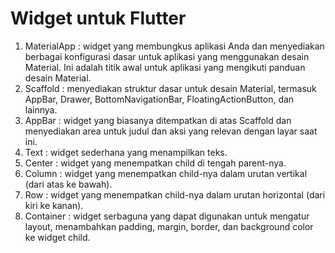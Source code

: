 # Widget untuk Flutter
1. MaterialApp : widget yang membungkus aplikasi Anda dan menyediakan berbagai konfigurasi dasar untuk aplikasi yang menggunakan desain Material. Ini adalah titik awal untuk aplikasi yang mengikuti panduan desain Material.
2. Scaffold : menyediakan struktur dasar untuk desain Material, termasuk AppBar, Drawer, BottomNavigationBar, FloatingActionButton, dan lainnya.
3. AppBar : widget yang biasanya ditempatkan di atas Scaffold dan menyediakan area untuk judul dan aksi yang relevan dengan layar saat ini.
4. Text : widget sederhana yang menampilkan teks.
5. Center : widget yang menempatkan child di tengah parent-nya.
6. Column : widget yang menempatkan child-nya dalam urutan vertikal (dari atas ke bawah).
7. Row : widget yang menempatkan child-nya dalam urutan horizontal (dari kiri ke kanan).
8. Container : widget serbaguna yang dapat digunakan untuk mengatur layout, menambahkan padding, margin, border, dan background color ke widget child.
